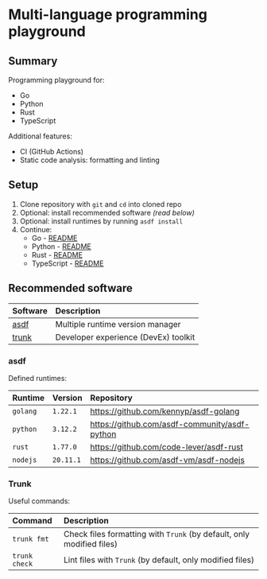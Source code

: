 # Multi-language programming playground

## Summary

Programming playground for:

- Go
- Python
- Rust
- TypeScript

Additional features:

- CI (GitHub Actions)
- Static code analysis: formatting and linting

## Setup

1. Clone repository with `git` and `cd` into cloned repo
2. Optional: install recommended software _(read below)_
3. Optional: install runtimes by running `asdf install`
4. Continue:
   - Go - [README](go/README.md)
   - Python - [README](python/README.md)
   - Rust - [README](rust/README.md)
   - TypeScript - [README](typescript/README.md)

## Recommended software

| Software                    | Description                          |
| :-------------------------- | :----------------------------------- |
| [asdf](https://asdf-vm.com) | Multiple runtime version manager     |
| [trunk](https://trunk.io)   | Developer experience (DevEx) toolkit |

### asdf

Defined runtimes:

| Runtime  | Version   | Repository                                    |
| :------- | :-------- | :-------------------------------------------- |
| `golang` | `1.22.1`  | https://github.com/kennyp/asdf-golang         |
| `python` | `3.12.2`  | https://github.com/asdf-community/asdf-python |
| `rust`   | `1.77.0`  | https://github.com/code-lever/asdf-rust       |
| `nodejs` | `20.11.1` | https://github.com/asdf-vm/asdf-nodejs        |

### Trunk

Useful commands:

| Command       | Description                                                           |
| :------------ | :-------------------------------------------------------------------- |
| `trunk fmt`   | Check files formatting with `Trunk` (by default, only modified files) |
| `trunk check` | Lint files with `Trunk` (by default, only modified files)             |

